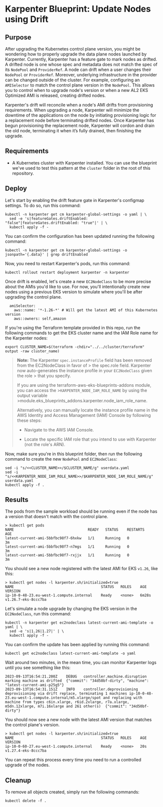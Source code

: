# Karpenter Blueprint: Update Nodes using Drift

## Purpose
After upgrading the Kubernetes control plane version, you might be wondering how to properly upgrade the data plane nodes launched by Karpenter. Currently, Karpenter has a feature gate to mark nodes as drifted. A drifted node is one whose spec and metadata does not match the spec of its `NodePool` and `ProviderRef`. A node can drift when a user changes their `NodePool` or `ProviderRef`. Moreover, underlying infrastructure in the provider can be changed outside of the cluster. For example, configuring an `AMISelector` to match the control plane version in the `NodePool`. This allows you to control when to upgrade node's version or when a new AL2 EKS Optimized AMI is released, creating drifted nodes.

Karpenter's drift will reconcile when a node's AMI drifts from provisioning requirements. When upgrading a node, Karpenter will minimize the downtime of the applications on the node by initiating provisioning logic for a replacement node before terminating drifted nodes. Once Karpenter has begun provisioning the replacement node, Karpenter will cordon and drain the old node, terminating it when it’s fully drained, then finishing the upgrade.

## Requirements

* A Kubernetes cluster with Karpenter installed. You can use the blueprint we've used to test this pattern at the `cluster` folder in the root of this repository.

## Deploy
Let's start by enabling the drift feature gate in Karpenter's configmap settings. To do so, run this command:

```
kubectl -n karpenter get cm karpenter-global-settings -o yaml | \
  sed -e 's|featureGates.driftEnabled: "false"|featureGates.driftEnabled: "true"|' | \
  kubectl apply -f -
```

You can confirm the configuration has been updated running the following command:

```
kubectl -n karpenter get cm karpenter-global-settings -o jsonpath='{.data}' | grep driftEnabled
```

Now, you need to restart Karpenter's pods, run this command:

```
kubectl rollout restart deployment karpenter -n karpenter
```

Once drift is enabled, let's create a new `EC2NodeClass` to be more precise about the AMIs you'd like to use. For now, you'll intentionally create new nodes using a previous EKS version to simulate where you'll be after upgrading the control plane. 

```
  amiSelector:
    aws::name: '*-1.26-*' # Will get the latest AMI of this Kubernetes version
    aws::owners: self,amazon
```

If you're using the Terraform template provided in this repo, run the following commands to get the EKS cluster name and the IAM Role name for the Karpenter nodes:

```
export CLUSTER_NAME=$(terraform -chdir="../../cluster/terraform" output -raw cluster_name)
```

> **Note:** The Karpenter `spec.instanceProfile` field has been removed from the EC2NodeClass in favor of > the spec.role field. Karpenter now auto-generates the instance profile in your `EC2NodeClass` given the role > that you specify.
>
>If you are using the terraform-aws-eks-blueprints-addons module, you can access the >`KARPENTER_NODE_IAM_ROLE_NAME` by using the output variable >module.eks_blueprints_addons.karpenter.node_iam_role_name.
>
>Alternatively, you can manually locate the instance profile name in the AWS Identity and Access Management (IAM) Console by following these steps:
>
>- Navigate to the AWS IAM Console.
> 
> - Locate the specific IAM role that you intend to use with Karpenter (not the role's ARN).


Now, make sure you're in this blueprint folder, then run the following command to create the new `NodePool` and `EC2NodeClass`:

```
sed -i "s/<<CLUSTER_NAME>>/$CLUSTER_NAME/g" userdata.yaml
sed -i "s/<<KARPENTER_NODE_IAM_ROLE_NAME>>/$KARPENTER_NODE_IAM_ROLE_NAME/g" userdata.yaml
kubectl apply -f .
```

## Results
The pods from the sample workload should be running even if the node has a version that doesn't match with the control plane.

```
> kubectl get pods
NAME                                  READY   STATUS    RESTARTS     AGE
latest-current-ami-5bbfbc98f7-6hxkw   1/1     Running   0            3m
latest-current-ami-5bbfbc98f7-n7mgs   1/1     Running   0            3m
latest-current-ami-5bbfbc98f7-rxjjx   1/1     Running   0            3m
```

You should see a new node registered with the latest AMI for EKS `v1.26`, like this:

```
> kubectl get nodes -l karpenter.sh/initialized=true
NAME                                        STATUS   ROLES    AGE     VERSION
ip-10-0-48-23.eu-west-1.compute.internal    Ready    <none>   6m28s   v1.26.7-eks-8ccc7ba
```

Let's simulate a node upgrade by changing the EKS version in the `EC2NodeClass`, run this command:

```
kubectl -n karpenter get ec2nodeclass latest-current-ami-template -o yaml | \
  sed -e 's|1.26|1.27|' | \
  kubectl apply -f -
```

You can confirm the update has been applied by running this command:

```
kubectl get ec2nodeclass latest-current-ami-template -o yaml
```

Wait around two minutes, in the mean time, you can monitor Karpenter logs until you see something like this:

```
2023-09-13T16:54:21.200Z	DEBUG	controller.machine.disruption	marking machine as drifted	{"commit": "34d50bf-dirty", "machine": "latest-current-ami-p25g5"}
2023-09-13T16:54:31.151Z	INFO	controller.deprovisioning	deprovisioning via drift replace, terminating 1 machines ip-10-0-48-23.eu-west-1.compute.internal/m5.xlarge/spot and replacing with machine from types c6in.xlarge, r6id.2xlarge, r7a.xlarge, m5dn.12xlarge, m7i.16xlarge and 261 other(s)	{"commit": "34d50bf-dirty"}
```

You should now see a new node with the latest AMI version that matches the control plane's version.

```
> kubectl get nodes -l karpenter.sh/initialized=true
NAME                                        STATUS   ROLES    AGE   VERSION
ip-10-0-60-27.eu-west-1.compute.internal    Ready    <none>   20s   v1.27.4-eks-8ccc7ba
```

You can repeat this process every time you need to run a controlled upgrade of the nodes.

## Cleanup
To remove all objects created, simply run the following commands:

```
kubectl delete -f .
```
